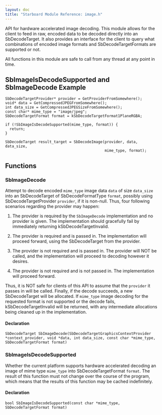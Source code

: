 ```yaml
---
layout: doc
title: "Starboard Module Reference: image.h"
---
```


API for hardware accelerated image decoding. This module allows for the client
to feed in raw, encoded data to be decoded directly into an SbDecodeTarget. It
also provides an interface for the client to query what combinations of encoded
image formats and SbDecodeTargetFormats are supported or not.

All functions in this module are safe to call from any thread at any point in
time.

## SbImageIsDecodeSupported and SbImageDecode Example ##

```
SbDecodeTargetProvider* provider = GetProviderFromSomewhere();
void* data = GetCompressedJPEGFromSomewhere();
int data_size = GetCompressedJPEGSizeFromSomewhere();
const char* mime_type = "image/jpeg";
SbDecodeTargetFormat format = kSbDecodeTargetFormat1PlaneRGBA;

if (!SbImageIsDecodeSupported(mime_type, format)) {
  return;
}

SbDecodeTarget result_target = SbDecodeImage(provider, data, data_size,
                                             mime_type, format);
```

## Functions ##

### SbImageDecode ###

Attempt to decode encoded `mime_type` image data `data` of size `data_size` into
an SbDecodeTarget of SbDecodeFormatType `format`, possibly using
SbDecodeTargetProvider `provider`, if it is non-null. Thus, four following
scenarios regarding the provider may happen:

1.  The provider is required by the `SbImageDecode` implementation and no
    provider is given. The implementation should gracefully fail by immediately
    returning kSbDecodeTargetInvalid.

1.  The provider is required and is passed in. The implementation will proceed
    forward, using the SbDecodeTarget from the provider.

1.  The provider is not required and is passed in. The provider will NOT be
    called, and the implementation will proceed to decoding however it desires.

1.  The provider is not required and is not passed in. The implementation will
    proceed forward.

Thus, it is NOT safe for clients of this API to assume that the `provider` it
passes in will be called. Finally, if the decode succeeds, a new SbDecodeTarget
will be allocated. If `mime_type` image decoding for the requested format is not
supported or the decode fails, kSbDecodeTargetInvalid will be returned, with any
intermediate allocations being cleaned up in the implementation.

#### Declaration ####

```
SbDecodeTarget SbImageDecode(SbDecodeTargetGraphicsContextProvider *context_provider, void *data, int data_size, const char *mime_type, SbDecodeTargetFormat format)
```

### SbImageIsDecodeSupported ###

Whether the current platform supports hardware accelerated decoding an image of
mime type `mime_type` into SbDecodeTargetFormat `format`. The result of this
function must not change over the course of the program, which means that the
results of this function may be cached indefinitely.

#### Declaration ####

```
bool SbImageIsDecodeSupported(const char *mime_type, SbDecodeTargetFormat format)
```
